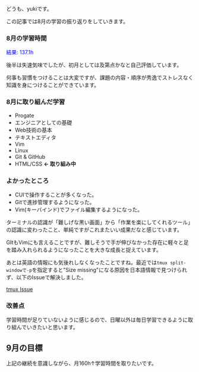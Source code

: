 どうも、yukiです。

この記事では8月の学習の振り返りをしていきます。

### 8月の学習時間

<span style="color: blue; ">結果: 137.1h</span>

後半は失速気味でしたが、初月としては及第点かなと自己評価しています。

何事も習慣をつけることは大変ですが、課題の内容・順序が秀逸でストレスなく知識を身につけることができています。

### 8月に取り組んだ学習

- Progate
- エンジニアとしての基礎
- Web技術の基本
- テキストエディタ
- Vim
- Linux
- Git & GitHub
- HTML/CSS **← 取り組み中**

### よかったところ

- CUIで操作することが多くなった。
- Gitで進捗管理するようになった。
- Vim(キーバインド)でファイル編集するようになった。

ターミナルの認識が「難しげな黒い画面」から「作業を楽にしてくれるツール」の認識に変わったこと、単純ですがこれまたいい成果だなと感じています。

GItもVimにも言えることですが、難しそうで手が伸びなかった存在に軽々と足を踏み入れられるようになったことを大きな成長と捉えています。

あとは英語の情報にも気後れしなくなったことですね。最近では`tmux split-windowで-p`を指定すると"Size missing"になる原因を日本語情報で見つけられず、以下のIssueで解決しました。

[tmux Issue](https://github.com/tmux/tmux/issues/3836)

### 改善点

学習時間が足りていないように感じるので、日曜以外は毎日学習できるように取り組んでいきたいと思います。

## 9月の目標

上記の継続を意識しながら、月160h↑学習時間を取りたいです。

